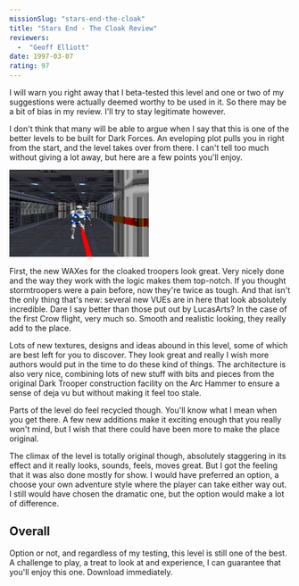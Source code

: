 ```yaml
---
missionSlug: "stars-end-the-cloak"
title: "Stars End - The Cloak Review"
reviewers: 
  -  "Geoff Elliott"
date: 1997-03-07
rating: 97
---
```


I will warn you right away that I beta-tested this level and one or two of my suggestions were actually deemed worthy to be used in it. So there may be a bit of bias in my review. I'll try to stay legitimate however.

I don't think that many will be able to argue when I say that this is one of the better levels to be built for Dark Forces. An eveloping plot pulls you in right from the start, and the level takes over from there. I can't tell too much without giving a lot away, but here are a few points you'll enjoy.

![Stars End screenshot](./starsend.png "Stormtroopers armed with cloaking devices are your new nemesis in this level.")

First, the new WAXes for the cloaked troopers look great. Very nicely done and the way they work with the logic makes them top-notch. If you thought stormtroopers were a pain before, now they're twice as tough. And that isn't the only thing that's new: several new VUEs are in here that look absolutely incredible. Dare I say better than those put out by LucasArts? In the case of the first Crow flight, very much so. Smooth and realistic looking, they really add to the place.

Lots of new textures, designs and ideas abound in this level, some of which are best left for you to discover. They look great and really I wish more authors would put in the time to do these kind of things. The architecture is also very nice, combining lots of new stuff with bits and pieces from the original Dark Trooper construction facility on the Arc Hammer to ensure a sense of deja vu but without making it feel too stale.

Parts of the level do feel recycled though. You'll know what I mean when you get there. A few new additions make it exciting enough that you really won't mind, but I wish that there could have been more to make the place original.

The climax of the level is totally original though, absolutely staggering in its effect and it really looks, sounds, feels, moves great. But I got the feeling that it was also done mostly for show. I would have preferred an option, a choose your own adventure style where the player can take either way out. I still would have chosen the dramatic one, but the option would make a lot of difference.

## Overall

Option or not, and regardless of my testing, this level is still one of the best. A challenge to play, a treat to look at and experience, I can guarantee that you'll enjoy this one. Download immediately. 
